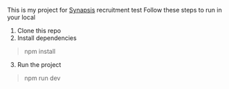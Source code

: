 This is my project for [Synapsis](https://synapsis.id) recruitment test
Follow these steps to run in your local
1. Clone this repo
2. Install dependencies
> npm install

3. Run the project
> npm run dev